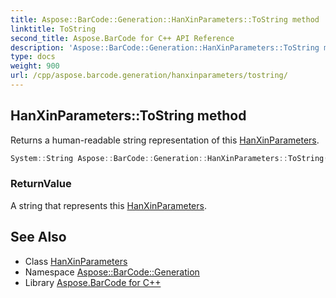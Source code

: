 ```yaml
---
title: Aspose::BarCode::Generation::HanXinParameters::ToString method
linktitle: ToString
second_title: Aspose.BarCode for C++ API Reference
description: 'Aspose::BarCode::Generation::HanXinParameters::ToString method. Returns a human-readable string representation of this HanXinParameters in C++.'
type: docs
weight: 900
url: /cpp/aspose.barcode.generation/hanxinparameters/tostring/
---
```

## HanXinParameters::ToString method


Returns a human-readable string representation of this [HanXinParameters](../).

```cpp
System::String Aspose::BarCode::Generation::HanXinParameters::ToString() const override
```


### ReturnValue

A string that represents this [HanXinParameters](../).

## See Also

* Class [HanXinParameters](../)
* Namespace [Aspose::BarCode::Generation](../../)
* Library [Aspose.BarCode for C++](../../../)

